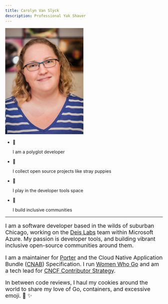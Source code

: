 ```yaml
---
title: Carolyn Van Slyck
description: Professional Yak Shaver
---
```


<div class="hero">
  <div class="profile-photo">
    <a href="/images/carolynvs.jpg">
      <img src="/images/carolynvs.small.jpg" class="borderless" alt="photo of carolyn" />
    </a>
  </div>
  <ul class="tiles">
      <li><span>🦄</span><p>I am a polyglot developer</p></li>
      <li><span>🐶</span><p>I collect open source projects like stray puppies</p></li>
      <li><span>🐳</span><p>I play in the developer tools space</p></li>
      <li><span>🌈</span><p>I build inclusive communities</p></li>
  </ul>
</div>

<hr />

<div class="wall-of-text">
<p style="font-size: 1.1rem;">
  I am a software developer based in the wilds of suburban Chicago, working on the <a href="https://deislabs.io">Deis Labs</a> team within Microsoft Azure. My passion is developer tools, and building vibrant
  inclusive open-source communities around them.
<p style="font-size: 1.1rem;">
  I am a maintainer for
  <a href="https://porter.sh">Porter</a> and the Cloud Native Application Bundle (<a href="http://deislabs.io/cnab">CNAB</a>) Specification. I run
  <a href="https://womenwhogo.org">Women Who Go</a> and am a tech lead for <a href="https://contribute.cncf.io/about/">CNCF Contributor Strategy</a>.
</p>
<p style="font-size: 1.1rem;">
  In between code reviews, I haul my cookies around the world to share my
  love of Go, containers, and excessive emoji. 🌈 ✨
</p>
</div>

<div id="social-media">
    <a href="https://github.com/carolynvs" class="fa fa-github fa-2x" title="GitHub"></a>
    <a href="https://www.linkedin.com/in/vanslyck" class="fa fa-linkedin fa-2x" title="LinkedIn"></a>
    <a href="https://twitter.com/carolynvs" class="fa fa-twitter fa-2x" title="Twitter"></a>
</div>
